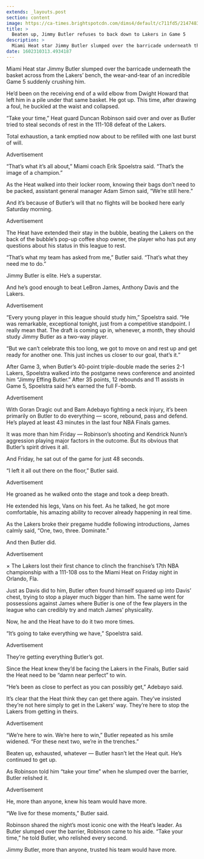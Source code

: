 ```yaml
--- 
extends: _layouts.post 
section: content 
image: https://ca-times.brightspotcdn.com/dims4/default/c711fd5/2147483647/strip/true/crop/1060x556+0+582/resize/1200x630!/quality/90/?url=https%3A%2F%2Fcalifornia-times-brightspot.s3.amazonaws.com%2F5f%2Fd1%2Fb2814d4b4febbdcdd7c682f7d6a3%2Fjimmy-buckets.png 
title: > 
  Beaten up, Jimmy Butler refuses to back down to Lakers in Game 5 
description: > 
  Miami Heat star Jimmy Butler slumped over the barricade underneath the basket across from the Lakers’ bench, the wear-and-tear of an incredible Game 5 suddenly crushing him.“Take your time,” Heat guard Duncan Robinson said over and over as Butler tried to steal seconds of rest in the 111-108 defeat of the Lakers.The draft is coming up in, whenever, a month, they should study Jimmy Butler as a two-way player.The same went for possessions against James where Butler is one of the few players in the league who can credibly try and match James’ physicality.Since the Heat knew they’d be facing the Lakers in the Finals, Butler said the Heat need to be “damn near perfect” to win. 
date: 1602310313.4934187 
--- 
```

Miami Heat star Jimmy Butler slumped over the barricade underneath the basket across from the Lakers’ bench, the wear-and-tear of an incredible Game 5 suddenly crushing him.

He’d been on the receiving end of a wild elbow from Dwight Howard that left him in a pile under that same basket. He got up. This time, after drawing a foul, he buckled at the waist and collapsed.

“Take your time,” Heat guard Duncan Robinson said over and over as Butler tried to steal seconds of rest in the 111-108 defeat of the Lakers.

Total exhaustion, a tank emptied now about to be refilled with one last burst of will.

Advertisement

“That’s what it’s all about,” Miami coach Erik Spoelstra said. “That’s the image of a champion.”

As the Heat walked into their locker room, knowing their bags don’t need to be packed, assistant general manager Adam Simon said, “We’re still here.”

And it’s because of Butler’s will that no flights will be booked here early Saturday morning.

Advertisement

The Heat have extended their stay in the bubble, beating the Lakers on the back of the bubble’s pop-up coffee shop owner, the player who has put any questions about his status in this league to rest.

“That’s what my team has asked from me,” Butler said. “That’s what they need me to do.”

Jimmy Butler is elite. He’s a superstar.

And he’s good enough to beat LeBron James, Anthony Davis and the Lakers.

Advertisement

“Every young player in this league should study him,” Spoelstra said. “He was remarkable, exceptional tonight, just from a competitive standpoint. I really mean that. The draft is coming up in, whenever, a month, they should study Jimmy Butler as a two-way player.

“But we can’t celebrate this too long, we got to move on and rest up and get ready for another one. This just inches us closer to our goal, that’s it.”

After Game 3, when Butler’s 40-point triple-double made the series 2-1 Lakers, Spoelstra walked into the postgame news conference and anointed him “Jimmy Effing Butler.” After 35 points, 12 rebounds and 11 assists in Game 5, Spoelstra said he’s earned the full F-bomb.

Advertisement

With Goran Dragic out and Bam Adebayo fighting a neck injury, it’s been primarily on Butler to do everything — score, rebound, pass and defend. He’s played at least 43 minutes in the last four NBA Finals games.

It was more than him Friday — Robinson’s shooting and Kendrick Nunn’s aggression playing major factors in the outcome. But its obvious that Butler’s spirit drives it all.

And Friday, he sat out of the game for just 48 seconds.

“I left it all out there on the floor,” Butler said.

Advertisement

He groaned as he walked onto the stage and took a deep breath.

He extended his legs, Vans on his feet. As he talked, he got more comfortable, his amazing ability to recover already happening in real time.

As the Lakers broke their pregame huddle following introductions, James calmly said, “One, two, three. Dominate.”

And then Butler did.

Advertisement

× The Lakers lost their first chance to clinch the franchise’s 17th NBA championship with a 111-108 oss to the Miami Heat on Friday night in Orlando, Fla.

Just as Davis did to him, Butler often found himself squared up into Davis’ chest, trying to stop a player much bigger than him. The same went for possessions against James where Butler is one of the few players in the league who can credibly try and match James’ physicality.

Now, he and the Heat have to do it two more times.

“It’s going to take everything we have,” Spoelstra said.

Advertisement

They’re getting everything Butler’s got.

Since the Heat knew they’d be facing the Lakers in the Finals, Butler said the Heat need to be “damn near perfect” to win.

“He’s been as close to perfect as you can possibly get,” Adebayo said.

It’s clear that the Heat think they can get there again. They’ve insisted they’re not here simply to get in the Lakers’ way. They’re here to stop the Lakers from getting in theirs.

Advertisement

“We’re here to win. We’re here to win,” Butler repeated as his smile widened. “For these next two, we’re in the trenches.”

Beaten up, exhausted, whatever — Butler hasn’t let the Heat quit. He’s continued to get up.

As Robinson told him “take your time” when he slumped over the barrier, Butler relished it.

Advertisement

He, more than anyone, knew his team would have more.

“We live for these moments,” Butler said.

Robinson shared the night’s most iconic one with the Heat’s leader. As Butler slumped over the barrier, Robinson came to his aide. “Take your time,” he told Butler, who relished every second.

Jimmy Butler, more than anyone, trusted his team would have more.